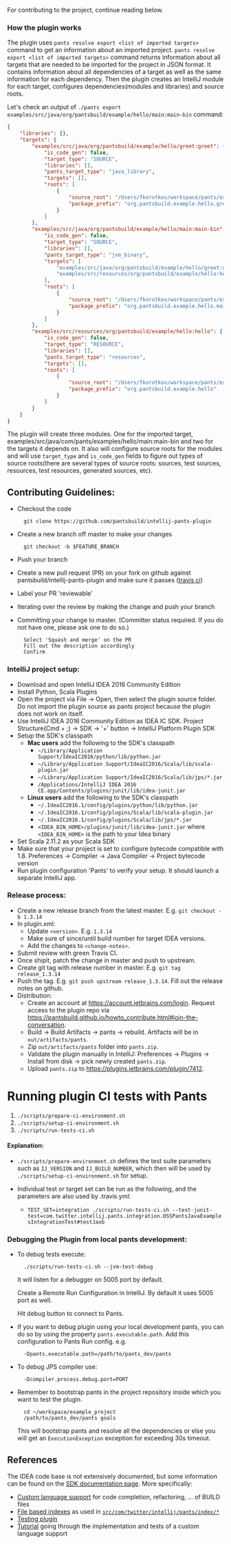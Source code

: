 For contributing to the project, continue reading below.

### How the plugin works

The plugin uses `pants resolve export <list of imported targets>` command to get an information
about an imported project. `pants resolve export <list of imported targets>` command returns information
about all targets that are needed to be imported for the project in JSON format. It contains information about all dependencies of a target
as well as the same information for each dependency. Then the plugin creates an IntelliJ module for each target, configures
dependencies(modules and libraries) and source roots.

Let's check an output of `./pants export examples/src/java/org/pantsbuild/example/hello/main:main-bin` command:

```json
{
    "libraries": {},
    "targets": {
        "examples/src/java/org/pantsbuild/example/hello/greet:greet": {
            "is_code_gen": false,
            "target_type": "SOURCE",
            "libraries": [],
            "pants_target_type": "java_library",
            "targets": [],
            "roots": [
                {
                    "source_root": "/Users/fkorotkov/workspace/pants/examples/src/java/org/pantsbuild/example/hello/greet",
                    "package_prefix": "org.pantsbuild.example.hello.greet"
                }
            ]
        },
        "examples/src/java/org/pantsbuild/example/hello/main:main-bin": {
            "is_code_gen": false,
            "target_type": "SOURCE",
            "libraries": [],
            "pants_target_type": "jvm_binary",
            "targets": [
                "examples/src/java/org/pantsbuild/example/hello/greet:greet",
                "examples/src/resources/org/pantsbuild/example/hello:hello"
            ],
            "roots": [
                {
                    "source_root": "/Users/fkorotkov/workspace/pants/examples/src/java/org/pantsbuild/example/hello/main",
                    "package_prefix": "org.pantsbuild.example.hello.main"
                }
            ]
        },
        "examples/src/resources/org/pantsbuild/example/hello:hello": {
            "is_code_gen": false,
            "target_type": "RESOURCE",
            "libraries": [],
            "pants_target_type": "resources",
            "targets": [],
            "roots": [
                {
                    "source_root": "/Users/fkorotkov/workspace/pants/examples/src/resources/org/pantsbuild/example/hello",
                    "package_prefix": "org.pantsbuild.example.hello"
                }
            ]
        }
    }
}
```

The plugin will create three modules. One for the imported target, examples/src/java/com/pants/examples/hello/main:main-bin
and two for the targets it depends on. It also will configure source roots for the modules and will use `target_type`
and `is_code_gen` fields to figure out types of source roots(there are several types of source roots: sources,
test sources, resources, test resources, generated sources, etc).

## Contributing Guidelines:

* Checkout the code

        git clone https://github.com/pantsbuild/intellij-pants-plugin

* Create a new branch off master to make your changes

        git checkout -b $FEATURE_BRANCH

* Push your branch 

* Create a new pull request (PR) on your fork on github against pantsbuild/intellij-pants-plugin and make sure it passes ([travis ci](https://travis-ci.org/pantsbuild/intellij-pants-plugin/pull_requests))

* Label your PR 'reviewable'

* Iterating over the review by making the change and push your branch

* Committing your change to master. (Committer status required. If you do not have one, please ask one to do so.)

        Select 'Squash and merge' on the PR
        Fill out the description accordingly
        Confirm

### IntelliJ project setup:

* Download and open IntelliJ IDEA 2016 Community Edition
* Install Python, Scala Plugins
* Open the project via File -> Open, then select the plugin source folder. Do not import the plugin source as pants project because the plugin does not work on itself.
* Use IntelliJ IDEA 2016 Community Edition as IDEA IC SDK. Project Structure(Cmd + ;) -> SDK -> '+' button -> IntelliJ Platform Plugin SDK
* Setup the SDK's classpath
  * __Mac users__ add the following to the SDK's classpath
    * `~/Library/Application Support/IdeaIC2016/python/lib/python.jar`
    * `~/Library/Application Support/IdeaIC2016/Scala/lib/scala-plugin.jar`
    * `~/Library/Application Support/IdeaIC2016/Scala/lib/jps/*.jar`
    * `/Applications/IntelliJ IDEA 2016 CE.app/Contents/plugins/junit/lib/idea-junit.jar`
  * __Linux users__ add the following to the SDK's classpath
    * `~/.IdeaIC2016.1/config/plugins/python/lib/python.jar`
    * `~/.IdeaIC2016.1/config/plugins/Scala/lib/scala-plugin.jar`
    * `~/.IdeaIC2016.1/config/plugins/Scala/lib/jps/*.jar`
    * `<IDEA_BIN_HOME>/plugins/junit/lib/idea-junit.jar` where `<IDEA_BIN_HOME>` is the path to your Idea binary
* Set Scala 2.11.2 as your Scala SDK
* Make sure that your project is set to configure bytecode compatible with 1.8.  Preferences -> Compiler -> Java Compiler -> Project bytecode version
* Run plugin configuration 'Pants' to verify your setup. It should launch a separate IntelliJ app.

### Release process:
* Create a new release branch from the latest master. E.g. `git checkout -b 1.3.14`
* In plugin.xml:
  * Update `<version>`. E.g. `1.3.14`
  * Make sure of since/until build number for target IDEA versions.
  * Add the changes to `<change-notes>`.
* Submit review with green Travis CI.
* Once shipit, patch the change in master and push to upstream.
* Create git tag with release number in master. E.g. `git tag release_1.3.14`
* Push the tag. E.g. `git push upstream release_1.3.14`. Fill out the release notes on github.
* Distribution:
  * Create an account at https://account.jetbrains.com/login. Request access to the plugin repo via https://pantsbuild.github.io/howto_contribute.html#join-the-conversation.
  * Build -> Build Artifacts -> pants -> rebuild. Artifacts will be in `out/artifacts/pants`.
  * Zip `out/artifacts/pants` folder into `pants.zip`.
  * Validate the plugin manually in IntelliJ: Preferences -> Plugins -> Install from disk -> pick newly created `pants.zip`.
  * Upload `pants.zip` to https://plugins.jetbrains.com/plugin/7412.

# Running plugin CI tests with Pants

1. `./scripts/prepare-ci-environment.sh`
2. `./scripts/setup-ci-environment.sh`
3. `./scripts/run-tests-ci.sh`

#### Explanation:
* `./scripts/prepare-environment.sh` defines the test suite parameters such as `IJ_VERSION` and `IJ_BUILD_NUMBER`, which then will be used by `./scripts/setup-ci-environment.sh` for setup.

* Individual test or target set can be run as the following, and the parameters are also used by .travis.yml:
  * `TEST_SET=integration ./scripts/run-tests-ci.sh --test-junit-test=com.twitter.intellij.pants.integration.OSSPantsJavaExamplesIntegrationTest#testJaxb`

### Debugging the Plugin from local pants development:

* To debug tests execute:

        ./scripts/run-tests-ci.sh --jvm-test-debug

  It will listen for a debugger on 5005 port by default.

  Create a Remote Run Configuration in IntelliJ. By default it uses 5005 port as well.

  Hit debug button to connect to Pants.

* If you want to debug plugin using your local development pants, you can do so by using the property `pants.executable.path`.
  Add this configuration to Pants Run config.
  e.g.

        -Dpants.executable.path=/path/to/pants_dev/pants

* To debug JPS compiler use:

        -Dcompiler.process.debug.port=PORT

* Remember to bootstrap pants in the project repository inside which you want to test the plugin.

        cd ~/workspace/example_project
        /path/to/pants_dev/pants goals

  This will bootstrap pants and resolve all the dependencies or else you will get an `ExecutionException` exception for exceeding 30s timeout.


## References

The IDEA code base is not extensively documented, but some information can be found on
the [SDK documentation page](http://www.jetbrains.org/intellij/sdk/docs/).
More specifically:
 * [Custom language support](http://www.jetbrains.org/intellij/sdk/docs/reference_guide/custom_language_support.html) for code completion,
   refactoring, ... of BUILD files
 * [File based indexes](http://www.jetbrains.org/intellij/sdk/docs/basics/indexing_and_psi_stubs/file_based_indexes.html)
   as used in [`src/com/twitter/intellij/pants/index/*`](https://github.com/pantsbuild/intellij-pants-plugin/tree/master/src/com/twitter/intellij/pants/index)
 * [Testing plugin](http://www.jetbrains.org/intellij/sdk/docs/basics/testing_plugins.html)
 * [Tutorial](http://www.jetbrains.org/intellij/sdk/docs/tutorials/custom_language_support_tutorial.html) going through the implementation
   and tests of a custom language support
